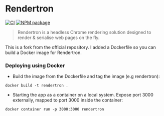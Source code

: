 # Rendertron

[![CI](https://github.com/GoogleChrome/rendertron/workflows/CI/badge.svg)](https://github.com/GoogleChrome/rendertron/actions)
[![NPM package](https://img.shields.io/npm/v/rendertron.svg)](https://npmjs.org/package/rendertron)

> Rendertron is a headless Chrome rendering solution designed to render & serialise web pages on the fly.

This is a fork from the official repository. I added a Dockerfile so you can build a Docker image for Rendertron.

### Deploying using Docker

* Build the image from the Dockerfile and tag the image (e.g rendertron):
```
docker build -t rendertron .
```
* Starting the app as a container on a local system. Expose port 3000 externally, mapped to port 3000 inside the container:
```
docker container run -p 3000:3000 rendertron
```
